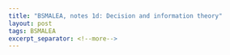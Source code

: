 ```yaml
---
title: "BSMALEA, notes 1d: Decision and information theory"
layout: post
tags: BSMALEA
excerpt_separator: <!--more-->
---
```

